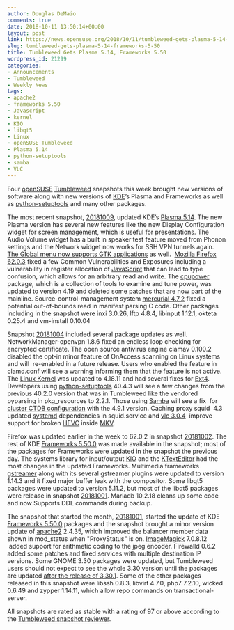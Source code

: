 ```yaml
---
author: Douglas DeMaio
comments: true
date: 2018-10-11 13:50:14+00:00
layout: post
link: https://news.opensuse.org/2018/10/11/tumbleweed-gets-plasma-5-14-frameworks-5-50/
slug: tumbleweed-gets-plasma-5-14-frameworks-5-50
title: Tumbleweed Gets Plasma 5.14, Frameworks 5.50
wordpress_id: 21299
categories:
- Announcements
- Tumbleweed
- Weekly News
tags:
- apache2
- frameworks 5.50
- Javascript
- kernel
- KIO
- libqt5
- Linux
- openSUSE Tumbleweed
- Plasma 5.14
- python-setuptools
- samba
- VLC
---
```




Four [openSUSE](https://www.opensuse.org/) [Tumbleweed](https://en.opensuse.org/Portal:Tumbleweed) snapshots this week brought new versions of software along with new versions of [KDE](https://www.kde.org)’s Plasma and Frameworks as well as [python-setuptools](https://pypi.org/project/setuptools/) and many other packages.

The most recent snapshot, [20181009](https://lists.opensuse.org/opensuse-factory/2018-10/msg00153.html), updated KDE’s [Plasma 5.14](https://www.kde.org/announcements/plasma-5.14.0.php). The new Plasma version has several new features like the new Display Configuration widget for screen management, which is useful for presentations. The Audio Volume widget has a built in speaker test feature moved from Phonon settings and the Network widget now works for SSH VPN tunnels again. [The Global menu now supports GTK applications](https://blog.broulik.de/2018/03/gtk-global-menu/) as well.  [Mozilla Firefox 62.0.3](https://www.mozilla.org/en-US/firefox/62.0.3/releasenotes/) fixed a few Common Vulnerabilities and Exposures including a vulnerability in register allocation of [JavaScript](https://www.javascript.com/) that can lead to type confusion, which allows for an arbitrary read and write. The [cpupower](https://linux.die.net/man/1/cpupower) package, which is a collection of tools to examine and tune power, was updated to version 4.19 and deleted some patches that are now part of the mainline. Source-control-management system [mercurial 4.7.2](https://www.mercurial-scm.org/wiki/Download) fixed a potential out-of-bounds read in manifest parsing C code. Other packages including in the snapshot were inxi 3.0.26, lftp 4.8.4, libinput 1.12.1, okteta 0.25.4 and vm-install 0.10.04

Snapshot [20181004](https://lists.opensuse.org/opensuse-factory/2018-10/msg00118.html) included several package updates as well. NetworkManager-openvpn 1.8.6 fixed an endless loop checking for encrypted certificate. The open source antivirus engine clamav 0.100.2 disabled the opt-in minor feature of OnAccess scanning on Linux systems and will  re-enabled in a future release. Users who enabled the feature in clamd.conf will see a warning informing them that the feature is not active. The [Linux Kernel](https://www.kernel.org/) was updated to 4.18.11 and had several fixes for [Ext4](https://en.wikipedia.org/wiki/Ext4). Developers using [python-setuptools](https://pypi.org/project/setuptools/) 40.4.3 will see a few changes from the previous 40.2.0 version that was in Tumbleweed like the vendored pyparsing in pkg_resources to 2.2.1. Those using [Samba](https://www.samba.org/) will see a fix  for [cluster CTDB configuration](https://wiki.samba.org/index.php/Basic_CTDB_configuration) with the 4.9.1 version. Caching proxy squid  4.3 updated [systemd](https://www.freedesktop.org/wiki/Software/systemd/) dependencies in squid.service and [vlc 3.0.4](https://www.videolan.org/vlc/releases/3.0.0.html)  improve support for broken [HEVC](https://en.wikipedia.org/wiki/High_Efficiency_Video_Coding) inside [MKV](https://www.divx.com/en/software/technologies/mkv).

Firefox was updated earlier in the week to 62.0.2 in snapshot [20181002](https://lists.opensuse.org/opensuse-factory/2018-10/msg00097.html). The rest of KDE [Frameworks 5.50.0](https://www.kde.org/announcements/kde-frameworks-5.50.0.php) was made available in the snapshot; most of the packages for Frameworks were updated in the snapshot the previous day. The systems library for input/output [KIO](https://en.wikipedia.org/wiki/KIO) and the [KTextEditor](https://api.kde.org/frameworks/ktexteditor/html/) had the most changes in the updated Frameworks. Multimedia frameworks [gstreamer](https://gstreamer.freedesktop.org/) along with its several gstreamer plugins were updated to version 1.14.3 and it fixed major buffer leak with the compositor. Some libqt5 packages were updated to version 5.11.2, but most of the libqt5 packages were release in snapshot [20181001](https://lists.opensuse.org/opensuse-factory/2018-10/msg00041.html). Mariadb 10.2.18 cleans up some code and now Supports DDL commands during backup.<!-- more -->

The snapshot that started the month, [20181001](https://lists.opensuse.org/opensuse-factory/2018-10/msg00041.html), started the update of KDE [Frameworks 5.50.0](https://www.kde.org/announcements/kde-frameworks-5.50.0.php) packages and the snapshot brought a minor version update of [apache2](https://httpd.apache.org/) 2.4.35, which improved the balancer member data shown in mod_status when "ProxyStatus" is on. [ImageMagick](https://www.imagemagick.org/) 7.0.8.12  added support for arithmetic coding to the jpeg encoder. Firewalld 0.6.2 added some patches and fixed services with multiple destination IP versions. Some GNOME 3.30 packages were updated, but Tumbleweed users should not expect to see the whole 3.30 version until the packages are updated [after the release of 3.30.1](https://lists.opensuse.org/opensuse-factory/2018-10/msg00095.html). Some of the other packages released in this snapshot were libssh 0.8.3, libvirt 4.7.0, php7 7.2.10, wicked 0.6.49 and zypper 1.14.11, which allow repo commands on transactional-server.

All snapshots are rated as stable with a rating of 97 or above according to the [Tumbleweed snapshot reviewer](http://review.tumbleweed.boombatower.com/).


